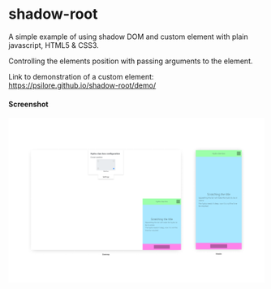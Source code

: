 # shadow-root
A simple example of using shadow DOM and custom element with plain javascript, HTML5 & CSS3.

Controlling the elements position with passing arguments to the element.

Link to demonstration of a custom element: https://psilore.github.io/shadow-root/demo/

#### Screenshot

![Screenshot of shadow DOM example](https://github.com/psilore/shadow-root/blob/6f2c441aaabfeeabf1031598c9241fcb370c5edc/docs/images/screenshot.png)
